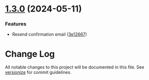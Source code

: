 # [1.3.0](https://github.com/osscameroon/place-api/compare/v1.2.0...v1.3.0) (2024-05-11)


### Features

* Resend confirmation email ([3e12667](https://github.com/osscameroon/place-api/commit/3e12667cecc24821e41f694c8120f0fbbafb5164))

# Change Log

All notable changes to this project will be documented in this file. See [versionize](https://github.com/versionize/versionize) for commit guidelines.
